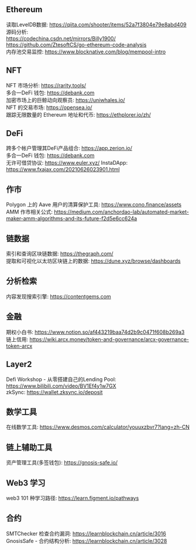 ## Ethereum  
读取LevelDB数据:  https://qiita.com/shooter/items/52a7f3804e79e8abd409   
源码分析:  
https://codechina.csdn.net/mirrors/Billy1900/     
https://github.com/ZtesoftCS/go-ethereum-code-analysis  
内存池交易监控:  https://www.blocknative.com/blog/mempool-intro  

## NFT  
NFT 市场分析:  https://rarity.tools/  
多合一DeFi 钱包: https://debank.com   
加密市场上的巨鲸动向观察员:  https://uniwhales.io/  
NFT 的交易市场:  https://opensea.io/  
跟踪无限数量的 Ethereum 地址和代币:  https://ethplorer.io/zh/  


## DeFi  
跨多个帐户管理其DeFi产品组合: https://app.zerion.io/  
多合一DeFi 钱包: https://debank.com   
无许可借贷协议:  https://www.euler.xyz/
InstaDApp: https://www.fxajax.com/20210626023901.html

## 作市  
Polygon 上的 Aave 用户的清算保护工具: https://www.cono.finance/assets  
AMM 作市相关公式:  https://medium.com/anchordao-lab/automated-market-maker-amm-algorithms-and-its-future-f2d5e6cc624a   


## 链数据  
索引和查询区块链数据:  https://thegraph.com/  
提取和可视化以太坊区块链上的数据:  https://dune.xyz/browse/dashboards  

## 分析检索  
内容发现搜索引擎:  https://contentgems.com   


## 金融   
期权小白书: https://www.notion.so/af443219baa74d2b9c0471f608b269a3   
链上信用:  https://wiki.arcx.money/token-and-governance/arcx-governance-token-arcx  


## Layer2    
Defi Workshop - 从零搭建自己的Lending Pool:  https://www.bilibili.com/video/BV1Ef4y1w7GX  
zkSync:  https://wallet.zksync.io/deposit  


## 数学工具  
在线数学工具:  https://www.desmos.com/calculator/youuxzbvr7?lang=zh-CN  

## 链上辅助工具  
资产管理工具(多签钱包):  https://gnosis-safe.io/  

## Web3 学习  
web3 101 种学习路径: https://learn.figment.io/pathways  

## 合约  
SMTChecker 检查合约漏洞:  https://learnblockchain.cn/article/3016  
GnosisSafe - 合约结构分析:  https://learnblockchain.cn/article/3028  